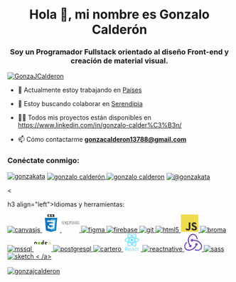 <h1 align="center">Hola 👋, mi nombre es Gonzalo Calderón</h1>
<h3 align="center">Soy un Programador Fullstack orientado al diseño Front-end y creación de material visual.</h3>

<p align="left"> <a href="https://github.com/ryo-ma/github-profile-trofeo"><img src="https://github-profile-trofeo.vercel.app/? username=gonzajcalderon" alt="GonzaJCalderon" /></a> </p>

- 🔭 Actualmente estoy trabajando en [Países](https://github.com/GonzaJCalderon/Countries)

- 👯 Estoy buscando colaborar en [Serendipia](https://github.com/pfbooks/pfbooks)

- 👨‍💻 Todos mis proyectos están disponibles en [https://www.linkedin.com/in/gonzalo-calder%C3%B3n/ ](https://www.linkedin.com/in/gonzalo-calder%C3%B3n/)

- 📫 Cómo contactarme **gonzacalderon13788@gmail.com**

<h3 align="left">Conéctate conmigo:</h3>
<p align="left">
<a href="https://twitter.com/gonzakata" target="blank"><img align=" centro" src="https://raw.githubusercontent.com/rahuldkjain/github-profile-readme-generator/master/src/images/icons/Social/twitter.svg" alt="gonzakata" altura="30" ancho ="40" /></a>
<a href="https://linkedin.com/in/gonzalo calderón" target="blank"><img align="center" src="https://raw. githubusercontent.com/rahuldkjain/github-profile-readme-generator/master/src/images/icons/Social/linked-in-alt.svg" alt="gonzalo calderón" height="30" width="40" /> </a>
<a href="https://fb.com/gonzalo calderon" target="blank"><img align="center" src="https://raw.githubusercontent.com/rahuldkjain/github-profile-readme- generator/master/src/images/icons/Social/facebook.svg" alt="gonzalo calderon" height="30" width="40" /></a> <a href="
https://instagram.com /@gonzakata" target="en blanco"><img align="center" src="https://raw.githubusercontent.com/rahuldkjain/github-profile-readme-generator/master/src/images/icons/Social/ instagram.svg" alt="@gonzakata" height="30" width="40" /></a> </p>
<

h3 align="left">Idiomas y herramientas:</h3>
<p align="left"> <a href="https://canvasjs.com" target="_blank" rel="noreferrer"> <img src="https://raw.githubusercontent.com/Hardik0307/Hardik0307 /master/assets/canvasjs-charts.svg" alt="canvasjs" width="40" height="40"/> </a> <a href="https://www.w3schools.com/css/" target="_blank" rel="noreferrer"> <img src="https://raw.githubusercontent.com/devicons/devicon/master/icons/css3/css3-original-wordmark.svg" alt="css3" ancho ="40" height="40"/> </a> <a href="https://expressjs.com" target="_blank" rel="noreferrer"> <img src="https://raw.githubusercontent.com/devicons/devicon/master/icons/express/express-original-wordmark.svg" alt="express" width="40" height="40"/> </a> <a href ="https://www.figma.com/" target="_blank" rel="noreferrer"> <img src="https://www.vectorlogo.zone/logos/figma/figma-icon.svg" alt ="figma" width="40" height="40"/> </a> <a href="https://firebase.google.com/" target="_blank" rel="noreferrer"> <img src ="https://www.vectorlogo.zone/logos/firebase/firebase-icon.svg" alt="firebase" width="40" height="40"/> </a> <a href="https: //git-scm.com/" target="_blank" rel="noreferrer"> <img src="https://www.vectorlogo.zone/logos/git-scm/git-scm-icon.svg" alt="git" width= "40" height="40"/> </a> <a href="https://www.w3.org/html/" target="_blank" rel="noreferrer"> <img src="https: //raw.githubusercontent.com/devicons/devicon/master/icons/html5/html5-original-wordmark.svg" alt="html5" width="40" height="40"/> </a> <a href ="https://developer.mozilla.org/en-US/docs/Web/JavaScript" target="_blank" rel="noreferrer"> <img src="https://raw.githubusercontent.com/devicons/devicon/master/icons/javascript/javascript-original.svg" alt="javascript" width="40" height="40"/> </a> <a href="https://jestjs. io" target="_blank" rel="noreferrer"> <img src="https://www.vectorlogo.zone/logos/jestjsio/jestjsio-icon.svg" alt="broma" width="40" height= "40"/> </a> <a href="https://www.microsoft.com/en-us/sql-server" target="_blank" rel="noreferrer"> <img src="https: //www.svgrepo.com/show/303229/microsoft-sql-server-logo.svg" alt="mssql" width="40" height="40"/> </a> <a href="https: //nodejs.org"target="_blank" rel="noreferrer"> <img src="https://raw.githubusercontent.com/devicons/devicon/master/icons/nodejs/nodejs-original-wordmark.svg" alt="nodejs" ancho ="40" height="40"/> </a> <a href="https://www.postgresql.org" target="_blank" rel="noreferrer"> <img src="https:// raw.githubusercontent.com/devicons/devicon/master/icons/postgresql/postgresql-original-wordmark.svg" alt="postgresql" width="40" height="40"/> </a> <a href=" https://postman.com" target="_blank" rel="noreferrer"> <img src="https://www.vectorlogo.zone/logos/getpostman/getpostman-icon.svg"alt="cartero" ancho="40" altura="40"/> </a> <a href="https://reactjs.org/" target="_blank" rel="noreferrer"> <img src= "https://raw.githubusercontent.com/devicons/devicon/master/icons/react/react-original-wordmark.svg" alt="react" width="40" height="40"/> </a> <a href="https://reactnative.dev/" target="_blank" rel="noreferrer"> <img src="https://reactnative.dev/img/header_logo.svg" alt="reactnative" ancho ="40" height="40"/> </a> <a href="https://redux.js.org" target="_blank" rel="noreferrer"><img src="https://raw.githubusercontent.com/devicons/devicon/master/icons/redux/redux-original.svg" alt="redux" width="40" height="40"/> </ a> <a href="https://sass-lang.com" target="_blank" rel="noreferrer"> <img src="https://raw.githubusercontent.com/devicons/devicon/master/icons /sass/sass-original.svg" alt="sass" width="40" height="40"/> </a> <a href="https://www.sketch.com/" target="_blank " rel="noreferrer"> <img src="https://www.vectorlogo.zone/logos/sketchapp/sketchapp-icon.svg" alt="sketch" width="40" height="40"/> < /a></p>

<p><img align="center" src="https://github-readme-stats.vercel.app/api/top-langs?username=gonzajcalderon&show_icons=true&locale=en&layout=compact" alt="gonzajcalderon" /> </p>
